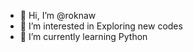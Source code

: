 - 👋 Hi, I’m @roknaw
- 👀 I’m interested in Exploring new codes
- 🌱 I’m currently learning Python

<!---
roknaw/roknaw is a ✨ special ✨ repository because its `README.md` (this file) appears on your GitHub profile.
You can click the Preview link to take a look at your changes.
--->
